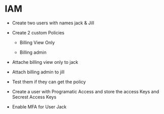 # IAM

- Create two users with names jack & Jill
- Create 2 custom Policies 
	   
     - Billing View Only 
	   
     - Billing admin  
- Attache billing view only to jack 
- Attach billing admin to jill 
- Test them if they can get the policy 
- Create a user with Programatic Access and store the access Keys and Secrest Access Keys
- Enable MFA for User Jack
